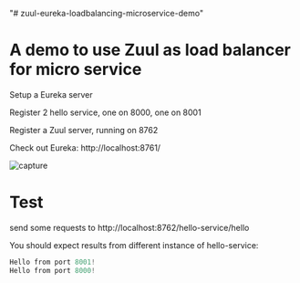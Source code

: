 "# zuul-eureka-loadbalancing-microservice-demo" 
# A demo to use Zuul as load balancer for micro service

Setup a Eureka server

Register 2 hello service, one on 8000, one on 8001

Register a Zuul server, running on 8762

Check out Eureka: http://localhost:8761/

![capture](https://user-images.githubusercontent.com/2106362/49255487-73013f00-f42c-11e8-875e-164b5b5baa6b.JPG)



# Test

send some requests to http://localhost:8762/hello-service/hello

You should expect results from different instance of hello-service:

````java
Hello from port 8001!
Hello from port 8000!
````
